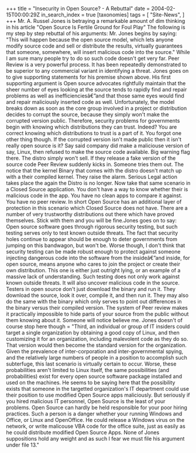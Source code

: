 +++
title = "Insecurity in Open Source? - A Rebuttal"
date = 2004-02-15T00:00:29Z
in_search_index = true
[taxonomies]
tags = [
"Site-News",
]
+++
Mr. A. Russel Jones is betraying a remarkable amount of dim thinking in his article "Open Source Is Fertile Ground for Foul Play" The following is my step by step rebuttal of his arguments: Mr. Jones begins by saying: "This will happen because the open source model, which lets anyone modify source code and sell or distribute the results, virtually guarantees that someone, somewhere, will insert malicious code into the source." While I am sure many people try to do so such code doesn't get very far. Peer Review is a very powerful process. It has been repeatedly demonstrated to be superior to any commercial variant in identifying a threat. Jones goes on to give supporting statements for his premise shown above. His first supporting argument is Open source advocates rightfully maintain that the sheer number of eyes looking at the source tends to rapidly find and repair problems as well as inefficienciesâ€”and that those same eyes would find and repair maliciously inserted code as well. Unfortunately, the model breaks down as soon as the core group involved in a project or distribution decides to corrupt the source, because they simply won't make the corrupted version public. Therefore, security problems for governments begin with knowing which distributions they can trust. Indeed? You are correct knowing which distributions to trust is a part of it. You forgot one other thing though. If the corrupted version isn't made public then it isn't really open source is it? Say said company did make a maliciouse version of say, Linux, then refused to make the source code available. Big warning flag there. The distro simply won't sell. If they release a fake version of the source code Peer Review suddenly kicks in. Someone tries them out. The notice that the kernel Binary that comes with the distro doesn't match up with a their compiled kernel. They raise the alarm. Serious Legal action takes place the again the Distro is no longer. Now take that same scenario in a Closed Source application. You don't have a way to know whether their is malicious code in the app. You have no clean apps to compare it against. You have no peer review. In short Open Source has an additional layer of protection in this scenario which Closed Source does not have. There are a number of very trustworthy distributions out there which have proved themselves. Stick with them and you will be fine.Jones goes on to say: Open source software goes through rigorous security testing, but such testing serves only to test known outside threats. The fact that security holes continue to appear should be enough to deter governments from jumping on this bandwagon, but won't be. Worse though, I don't think that security testing can be made robust enough to protect against someone injecting dangerous code into the software from the insideâ€”and inside, for open source, means anyone who cares to join the project or create their own distribution. This one is either just outright lying, or an example of a massive lack of understanding. Such testing does not only work against known outside threats. It will also uncover malicious code in the source. Testers in open source don't just download the binary and run it. They download the source, look it over, compile it, and then run it. They may also do the same with the binary which only serves to point out differences in the binary versus their compiled version. The system of Peer review makes it practically impossible to hide parts of your source from the public without them knowing about it. Someone will notice believe me. Jones doesn't of course stop here though = "Third, an individual or group of IT insiders could target a single organization by obtaining a good copy of Linux, and then customizing it for an organization, including malevolent code as they do so. That version would then become the standard version for the organization. Given the prevalence of inter-corporation and inter-governmental spying, and the relatively large numbers of people in a position to accomplish such subterfuge, this last scenario is virtually certain to occur. Worse, these probabilities aren't limited to Linux itself, the same possibilities (and probabilities) exist for every open source software package installed and used on the machines. He seems to be saying here that the possibility exists that someone in the targetted organization's IT department could use their position to use modified Open Source apps maliciously. But seriously if you hired malicious IT personnel, Open Source is the least of your problems. Open Source can hardly be held responsible for your poor hiring practices. Such a person is a danger whether your running Windows and Office, or Linux and OpenOffice. He could release a Windows virus on the network, or write malicouse VBA code for the office suite, just as easily as he could distribute modified Open Source Apps. None of Jones suppositions hold any weight and as such I fear we must file his argument under file 13."

